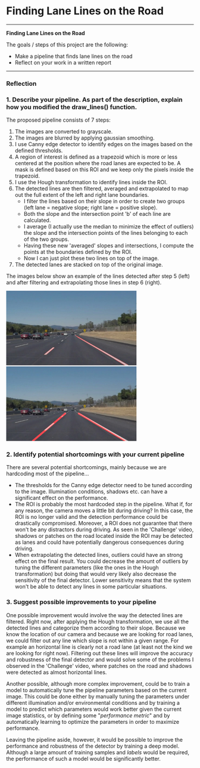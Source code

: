 # **Finding Lane Lines on the Road** 
---
**Finding Lane Lines on the Road**

The goals / steps of this project are the following:
* Make a pipeline that finds lane lines on the road
* Reflect on your work in a written report
---

### Reflection

### 1. Describe your pipeline. As part of the description, explain how you modified the draw_lines() function.

The proposed pipeline consists of 7 steps:
  1. The images are converted to grayscale.
  2. The images are blurred by applying gaussian smoothing.
  3. I use Canny edge detector to identify edges on the images based on the defined thresholds.
  4. A region of interest is defined as a trapezoid which is more or less centered at the position where the road lanes are expected to be. A mask is defined based on this ROI and we keep only the pixels inside the trapezoid. 
  5. I use the Hough transformation to identify lines inside the ROI. 
  6. The detected lines are then filtered, averaged and extrapolated to map out the full extent of the left and right lane boundaries. 
      - I filter the lines based on their slope in order to create two groups (left lane = negative slope; right lane = positive slope).
      - Both the slope and the intersection point 'b' of each line are calculated.
      - I average (I actually use the median to minimize the effect of outliers) the slope and the intersection points of the lines belonging to each of the two groups. 
      - Having these new 'averaged' slopes and intersections, I compute the points at the boundaries defined by the ROI.
      - Now I can just plot these two lines on top of the image.
  7. The detected lanes are stacked on top of the original image.
  
  The images below show an example of the lines detected after step 5 (left) and after filtering and extrapolating those lines in step 6 (right).

<img src="./test_images_output/solidWhiteCurve.jpg" width="350" height="200" /> <img src="./test_images_output/improved_solidWhiteCurve.jpg" width="350" height="200" />  

### 2. Identify potential shortcomings with your current pipeline

There are several potential shortcomings, mainly because we are hardcoding most of the pipeline...
  - The thresholds for the Canny edge detector need to be tuned according to the image. Illumination conditions, shadows etc. can have a significant effect on the performance.
  - The ROI is probably the most hardcoded step in the pipeline. What if, for any reason, the camera moves a little bit during driving? In this case, the ROI is no longer valid and the detection performance could be drastically compromised. Moreover, a ROI does not guarantee that there won't be any distractors during driving. As seen in the 'Challenge' video, shadows or patches on the road located inside the ROI may be detected as lanes and could have potentially dangerous consequences  during driving.  
  - When extrapolating the detected lines, outliers could have an strong effect on the final result. You could decrease the amount of outliers by tuning the different parameters (like the ones in the Hough transformation) but doing that would very likely also decrease the sensitivity of the final detector. Lower sensitivity means that the system won't be able to detect any lines in some particular situations.

### 3. Suggest possible improvements to your pipeline

One possible improvement would involve the way the detected lines are filtered. Right now, after applying the Hough transformation, we use all the detected lines and categorize them according to their slope. Because we know the location of our camera and because we are looking for road lanes, we could filter out any line which slope is not within a given range. For example an horizontal line is clearly not a road lane (at least not the kind we are looking for right now). Filtering out these lines will improve the accuracy and robustness of the final detector and would solve some of the problems I observed in the 'Challenge' video, where patches on the road and shadows were detected as almost horizontal lines.

Another possible, although more complex improvement, could be to train a model to automatically tune the pipeline parameters based on the current image. This could be done either by manually tuning the parameters under different illumination and/or environmental conditions and by training a model to predict which parameters would work better given the current image statistics, or by defining some "_performance metric_" and by automatically learning to optimize the parameters in order to maximize performance. 

Leaving the pipeline aside, however, it would be possible to improve the performance and robustness of the detector by training a deep model. Although a large amount of training samples and _labels_ would be required, the performance of such a model would be significantly better.
